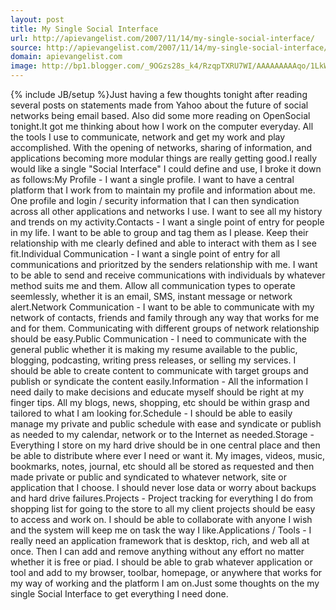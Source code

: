 ```yaml
---
layout: post
title: My Single Social Interface
url: http://apievangelist.com/2007/11/14/my-single-social-interface/
source: http://apievangelist.com/2007/11/14/my-single-social-interface/
domain: apievangelist.com
image: http://bp1.blogger.com/_9OGzs28s_k4/RzqpTXRU7WI/AAAAAAAAAqo/1LkWoIBhKcI/s400/Social_Interface.gif
---
```

{% include JB/setup %}Just having a few thoughts tonight after reading several posts on statements made from Yahoo about the future of social networks being email based.  Also did some more reading on OpenSocial tonight.It got me thinking about how I work on the computer everyday.  All the tools I use to communicate, network and get my work and play accomplished.  With the opening of networks, sharing of information, and applications becoming more modular things are really getting good.I really would like a single "Social Interface" I could define and use, I broke it down as follows:My Profile - I want a single profile.  I want to have a central platform that I work from to maintain my profile and information about me.  One profile and login / security information that I can then syndication across all other applications and networks I use.  I want to see all my history and trends on my activity.Contacts - I want a single point of entry for people in my life.  I want to be able to group and tag them as I please.  Keep their relationship with me clearly defined and able to interact with them as I see fit.Individual Communication - I want a single point of entry for all communications and prioritzed by the senders relationship with me.  I want to be able to send and receive communications with individuals by whatever method suits me and them.  Allow all communication types to operate seemlessly, whether it is an email, SMS, instant message or network alert.Network Communication - I want to be able to communicate with my network of contacts, friends and family through any way that works for me and for them.  Communicating with different groups of network relationship should be easy.Public Communication - I need to communicate with the general public whether it is making my resume available to the public, blogging, podcasting, writing press releases, or selling my services.  I should be able to create content to communicate with target groups and publish or syndicate the content easily.Information - All the information I need daily to make decisions and educate myself should be right at my finger tips.  All my blogs, news, shopping, etc should be within grasp and tailored to what I am looking for.Schedule - I should be able to easily manage my private and public schedule with ease and syndicate or publish as needed to my calendar, network or to the Internet as needed.Storage - Everything I store on my hard drive should be in one central place and then be able to distribute where ever I need or want it.  My images, videos, music, bookmarks, notes, journal, etc should all be stored as requested and then made private or public and syndicated to whatever network, site or application that I choose.  I should never lose data or worry about backups and hard drive failures.Projects - Project tracking for everything I do from shopping list for going to the store to all my client projects should be easy to access and work on.  I should be able to collaborate with anyone I wish and the system will keep me on task the way I like.Applications / Tools - I really need an application framework that is desktop, rich, and web all at once.  Then I can add and remove anything without any effort no matter whether it is free or piad.  I should be able to grab whatever application or tool and add to my browser, toolbar, homepage, or anywhere that works for my way of working and the platform I am on.Just some thoughts on the my single Social Interface to get everything I need done.